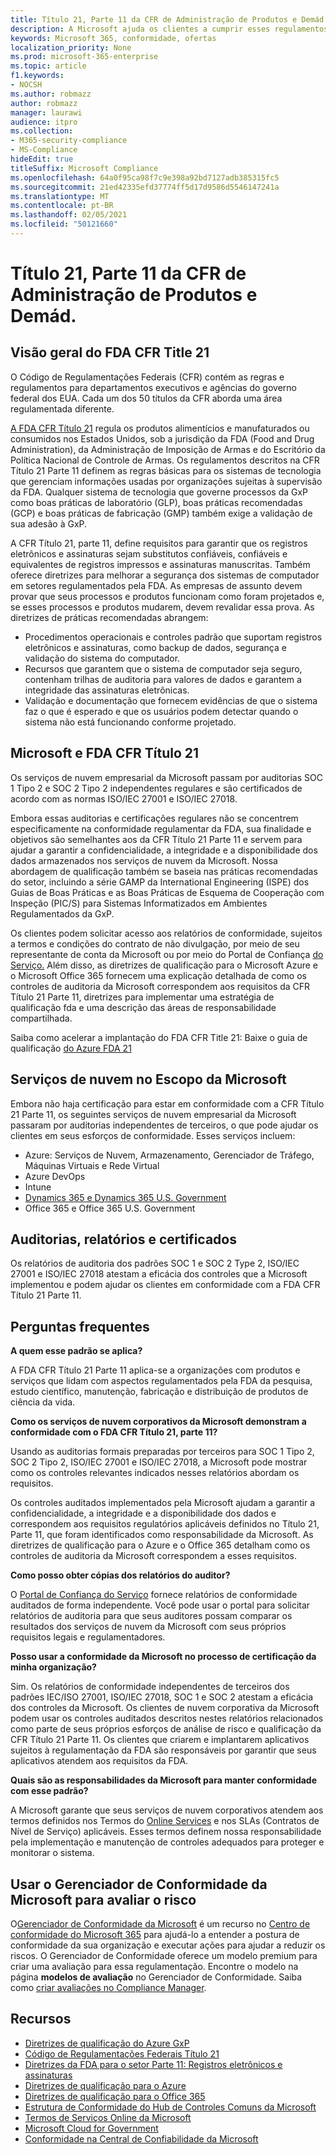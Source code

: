 ```yaml
---
title: Título 21, Parte 11 da CFR de Administração de Produtos e Demád.
description: A Microsoft ajuda os clientes a cumprir esses regulamentos da Administração de Crianças e Crianças dos EUA.
keywords: Microsoft 365, conformidade, ofertas
localization_priority: None
ms.prod: microsoft-365-enterprise
ms.topic: article
f1.keywords:
- NOCSH
ms.author: robmazz
author: robmazz
manager: laurawi
audience: itpro
ms.collection:
- M365-security-compliance
- MS-Compliance
hideEdit: true
titleSuffix: Microsoft Compliance
ms.openlocfilehash: 64a0f95ca98f7c9e398a92bd7127adb385315fc5
ms.sourcegitcommit: 21ed42335efd37774ff5d17d9586d5546147241a
ms.translationtype: MT
ms.contentlocale: pt-BR
ms.lasthandoff: 02/05/2021
ms.locfileid: "50121660"
---
```

# <a name="food-and-drug-administration-cfr-title-21-part-11"></a>Título 21, Parte 11 da CFR de Administração de Produtos e Demád.

## <a name="fda-cfr-title-21-overview"></a>Visão geral do FDA CFR Title 21

O Código de Regulamentações Federais (CFR) contém as regras e regulamentos para departamentos executivos e agências do governo federal dos EUA. Cada um dos 50 títulos da CFR aborda uma área regulamentada diferente.

[A FDA CFR Título 21](https://aka.ms/FDA-CFR) regula os produtos alimentícios e manufaturados ou consumidos nos Estados Unidos, sob a jurisdição da FDA (Food and Drug Administration), da Administração de Imposição de Armas e do Escritório da Política Nacional de Controle de Armas. Os regulamentos descritos na CFR Título 21 Parte 11 definem as regras básicas para os sistemas de tecnologia que gerenciam informações usadas por organizações sujeitas à supervisão da FDA. Qualquer sistema de tecnologia que governe processos da GxP como boas práticas de laboratório (GLP), boas práticas recomendadas (GCP) e boas práticas de fabricação (GMP) também exige a validação de sua adesão à GxP.

A CFR Título 21, parte 11, define requisitos para garantir que os registros eletrônicos e assinaturas sejam substitutos confiáveis, confiáveis e equivalentes de registros impressos e assinaturas manuscritas. Também oferece diretrizes para melhorar a segurança dos sistemas de computador em setores regulamentados pela FDA. As empresas de assunto devem provar que seus processos e produtos funcionam como foram projetados e, se esses processos e produtos mudarem, devem revalidar essa prova. As diretrizes de práticas recomendadas abrangem:

- Procedimentos operacionais e controles padrão que suportam registros eletrônicos e assinaturas, como backup de dados, segurança e validação do sistema do computador.
- Recursos que garantem que o sistema de computador seja seguro, contenham trilhas de auditoria para valores de dados e garantem a integridade das assinaturas eletrônicas.
- Validação e documentação que fornecem evidências de que o sistema faz o que é esperado e que os usuários podem detectar quando o sistema não está funcionando conforme projetado.

## <a name="microsoft-and-fda-cfr-title-21"></a>Microsoft e FDA CFR Título 21

Os serviços de nuvem empresarial da Microsoft passam por auditorias SOC 1 Tipo 2 e SOC 2 Tipo 2 independentes regulares e são certificados de acordo com as normas ISO/IEC 27001 e ISO/IEC 27018.

Embora essas auditorias e certificações regulares não se concentrem especificamente na conformidade regulamentar da FDA, sua finalidade e objetivos são semelhantes aos da CFR Título 21 Parte 11 e servem para ajudar a garantir a confidencialidade, a integridade e a disponibilidade dos dados armazenados nos serviços de nuvem da Microsoft. Nossa abordagem de qualificação também se baseia nas práticas recomendadas do setor, incluindo a série GAMP da International Engineering (ISPE) dos Guias de Boas Práticas e as Boas Práticas de Esquema de Cooperação com Inspeção (PIC/S) para Sistemas Informatizados em Ambientes Regulamentados da GxP.

Os clientes podem solicitar acesso aos relatórios de conformidade, sujeitos a termos e condições do contrato de não divulgação, por meio de seu representante de conta da Microsoft ou por meio do Portal de Confiança [do Serviço.](https://aka.ms/stphelp) Além disso, as diretrizes de qualificação para o Microsoft Azure e o Microsoft Office 365 fornecem uma explicação detalhada de como os controles de auditoria da Microsoft correspondem aos requisitos da CFR Título 21 Parte 11, diretrizes para implementar uma estratégia de qualificação fda e uma descrição das áreas de responsabilidade compartilhada.

Saiba como acelerar a implantação do FDA CFR Title 21: Baixe o guia de qualificação [do Azure FDA 21](https://go.microsoft.com/fwlink/p/?linkid=2086604)

## <a name="microsoft-in-scope-cloud-services"></a>Serviços de nuvem no Escopo da Microsoft 

Embora não haja certificação para estar em conformidade com a CFR Título 21 Parte 11, os seguintes serviços de nuvem empresarial da Microsoft passaram por auditorias independentes de terceiros, o que pode ajudar os clientes em seus esforços de conformidade. Esses serviços incluem:

- Azure: Serviços de Nuvem, Armazenamento, Gerenciador de Tráfego, Máquinas Virtuais e Rede Virtual
- Azure DevOps
- Intune
- [Dynamics 365 e Dynamics 365 U.S. Government](https://aka.ms/d365-compliance-list)
- Office 365 e Office 365 U.S. Government

## <a name="audits-reports-and-certificates"></a>Auditorias, relatórios e certificados

Os relatórios de auditoria dos padrões SOC 1 e SOC 2 Type 2, ISO/IEC 27001 e ISO/IEC 27018 atestam a eficácia dos controles que a Microsoft implementou e podem ajudar os clientes em conformidade com a FDA CFR Título 21 Parte 11.

## <a name="frequently-asked-questions"></a>Perguntas frequentes

**A quem esse padrão se aplica?**

A FDA CFR Título 21 Parte 11 aplica-se a organizações com produtos e serviços que lidam com aspectos regulamentados pela FDA da pesquisa, estudo científico, manutenção, fabricação e distribuição de produtos de ciência da vida.

**Como os serviços de nuvem corporativos da Microsoft demonstram a conformidade com o FDA CFR Título 21, parte 11?**

Usando as auditorias formais preparadas por terceiros para SOC 1 Tipo 2, SOC 2 Tipo 2, ISO/IEC 27001 e ISO/IEC 27018, a Microsoft pode mostrar como os controles relevantes indicados nesses relatórios abordam os requisitos.

Os controles auditados implementados pela Microsoft ajudam a garantir a confidencialidade, a integridade e a disponibilidade dos dados e correspondem aos requisitos regulatórios aplicáveis definidos no Título 21, Parte 11, que foram identificados como responsabilidade da Microsoft. As diretrizes de qualificação para o Azure e o Office 365 detalham como os controles de auditoria da Microsoft correspondem a esses requisitos.

**Como posso obter cópias dos relatórios do auditor?**

O [Portal de Confiança do Serviço](https://aka.ms/stphelp) fornece relatórios de conformidade auditados de forma independente. Você pode usar o portal para solicitar relatórios de auditoria para que seus auditores possam comparar os resultados dos serviços de nuvem da Microsoft com seus próprios requisitos legais e regulamentadores.

**Posso usar a conformidade da Microsoft no processo de certificação da minha organização?**

Sim. Os relatórios de conformidade independentes de terceiros dos padrões IEC/ISO 27001, ISO/IEC 27018, SOC 1 e SOC 2 atestam a eficácia dos controles da Microsoft. Os clientes de nuvem corporativa da Microsoft podem usar os controles auditados descritos nestes relatórios relacionados como parte de seus próprios esforços de análise de risco e qualificação da CFR Título 21 Parte 11. Os clientes que criarem e implantarem aplicativos sujeitos à regulamentação da FDA são responsáveis por garantir que seus aplicativos atendem aos requisitos da FDA.

**Quais são as responsabilidades da Microsoft para manter conformidade com esse padrão?**

A Microsoft garante que seus serviços de nuvem corporativos atendem aos termos definidos nos Termos do [Online Services](https://www.microsoftvolumelicensing.com/DocumentSearch.aspx?Mode=3&DocumentTypeId=31) e nos SLAs (Contratos de Nível de Serviço) aplicáveis. Esses termos definem nossa responsabilidade pela implementação e manutenção de controles adequados para proteger e monitorar o sistema.

## <a name="use-microsoft-compliance-manager-to-assess-your-risk"></a>Usar o Gerenciador de Conformidade da Microsoft para avaliar o risco

O[Gerenciador de Conformidade da Microsoft](/microsoft-365/compliance/compliance-manager) é um recurso no [Centro de conformidade do Microsoft 365](/microsoft-365/compliance/microsoft-365-compliance-center) para ajudá-lo a entender a postura de conformidade da sua organização e executar ações para ajudar a reduzir os riscos. O Gerenciador de Conformidade oferece um modelo premium para criar uma avaliação para essa regulamentação. Encontre o modelo na página **modelos de avaliação** no Gerenciador de Conformidade. Saiba como [criar avaliações no Compliance Manager](/microsoft-365/compliance/compliance-manager-assessments).

## <a name="resources"></a>Recursos

- [Diretrizes de qualificação do Azure GxP](https://aka.ms/gxpcompliance)
- [Código de Regulamentações Federais Título 21](https://aka.ms/FDA-CFR)
- [Diretrizes da FDA para o setor Parte 11: Registros eletrônicos e assinaturas](https://www.fda.gov/RegulatoryInformation/Guidances/ucm125067.htm)
- [Diretrizes de qualificação para o Azure](https://aka.ms/azurefda21cfrpart11qualguide)
- [Diretrizes de qualificação para o Office 365](https://aka.ms/o365-qualification-guideline)
- [Estrutura de Conformidade do Hub de Controles Comuns da Microsoft](https://www.microsoft.com/trust-center/compliance/compliance-overview)
- [Termos de Serviços Online da Microsoft](https://aka.ms/Online-Services-Terms)
- [Microsoft Cloud for Government](https://aka.ms/govt-cloud)
- [Conformidade na Central de Confiabilidade da Microsoft](https://www.microsoft.com/trust-center/compliance/compliance-overview)
